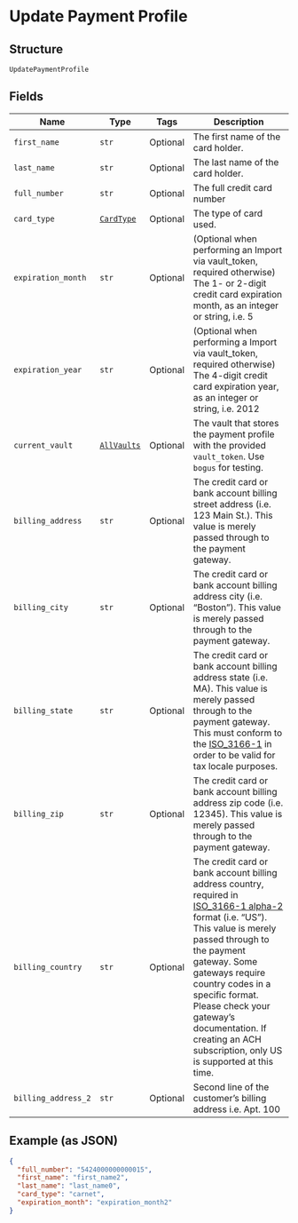 
# Update Payment Profile

## Structure

`UpdatePaymentProfile`

## Fields

| Name | Type | Tags | Description |
|  --- | --- | --- | --- |
| `first_name` | `str` | Optional | The first name of the card holder. |
| `last_name` | `str` | Optional | The last name of the card holder. |
| `full_number` | `str` | Optional | The full credit card number |
| `card_type` | [`CardType`](../../doc/models/card-type.md) | Optional | The type of card used. |
| `expiration_month` | `str` | Optional | (Optional when performing an Import via vault_token, required otherwise) The 1- or 2-digit credit card expiration month, as an integer or string, i.e. 5 |
| `expiration_year` | `str` | Optional | (Optional when performing a Import via vault_token, required otherwise) The 4-digit credit card expiration year, as an integer or string, i.e. 2012 |
| `current_vault` | [`AllVaults`](../../doc/models/all-vaults.md) | Optional | The vault that stores the payment profile with the provided `vault_token`. Use `bogus` for testing. |
| `billing_address` | `str` | Optional | The credit card or bank account billing street address (i.e. 123 Main St.). This value is merely passed through to the payment gateway. |
| `billing_city` | `str` | Optional | The credit card or bank account billing address city (i.e. “Boston”). This value is merely passed through to the payment gateway. |
| `billing_state` | `str` | Optional | The credit card or bank account billing address state (i.e. MA). This value is merely passed through to the payment gateway. This must conform to the [ISO_3166-1](https://en.wikipedia.org/wiki/ISO_3166-1#Current_codes) in order to be valid for tax locale purposes. |
| `billing_zip` | `str` | Optional | The credit card or bank account billing address zip code (i.e. 12345). This value is merely passed through to the payment gateway. |
| `billing_country` | `str` | Optional | The credit card or bank account billing address country, required in [ISO_3166-1 alpha-2](https://en.wikipedia.org/wiki/ISO_3166-1_alpha-2) format (i.e. “US”). This value is merely passed through to the payment gateway. Some gateways require country codes in a specific format. Please check your gateway’s documentation. If creating an ACH subscription, only US is supported at this time. |
| `billing_address_2` | `str` | Optional | Second line of the customer’s billing address i.e. Apt. 100 |

## Example (as JSON)

```json
{
  "full_number": "5424000000000015",
  "first_name": "first_name2",
  "last_name": "last_name0",
  "card_type": "carnet",
  "expiration_month": "expiration_month2"
}
```

